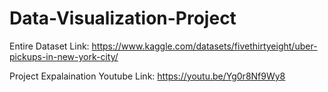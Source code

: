 # Data-Visualization-Project

Entire Dataset Link: https://www.kaggle.com/datasets/fivethirtyeight/uber-pickups-in-new-york-city/


Project Expalaination Youtube Link: https://youtu.be/Yg0r8Nf9Wy8
